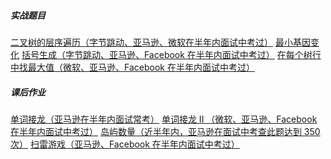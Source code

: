 ##### 实战题目
[二叉树的层序遍历（字节跳动、亚马逊、微软在半年内面试中考过）](https://leetcode-cn.com/problems/binary-tree-level-order-traversal/#/description)
[最小基因变化]()
[括号生成（字节跳动、亚马逊、Facebook 在半年内面试中考过）]()
[在每个树行中找最大值（微软、亚马逊、Facebook 在半年内面试中考过）]()
##### 课后作业
[单词接龙（亚马逊在半年内面试常考）]()
[单词接龙 II （微软、亚马逊、Facebook 在半年内面试中考过）]()
[岛屿数量（近半年内，亚马逊在面试中考查此题达到 350 次）]()
[扫雷游戏（亚马逊、Facebook 在半年内面试中考过）]()